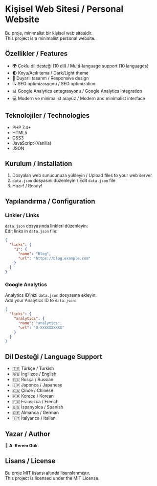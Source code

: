 # Kişisel Web Sitesi / Personal Website

Bu proje, minimalist bir kişisel web sitesidir.  
This project is a minimalist personal website.

## Özellikler / Features

- 🌍 Çoklu dil desteği (10 dil) / Multi-language support (10 languages)
- 🌓 Koyu/Açık tema / Dark/Light theme
- 📱 Duyarlı tasarım / Responsive design
- 🔍 SEO optimizasyonu / SEO optimization
- 📊 Google Analytics entegrasyonu / Google Analytics integration
- 💻 Modern ve minimalist arayüz / Modern and minimalist interface

## Teknolojiler / Technologies

- PHP 7.4+
- HTML5
- CSS3
- JavaScript (Vanilla)
- JSON

## Kurulum / Installation

1. Dosyaları web sunucunuza yükleyin / Upload files to your web server
2. `data.json` dosyasını düzenleyin / Edit `data.json` file
3. Hazır! / Ready!

## Yapılandırma / Configuration

### Linkler / Links

`data.json` dosyasında linkleri düzenleyin:  
Edit links in `data.json` file:

```json
{
  "links": {
    "1": {
      "name": "Blog",
      "url": "https://blog.example.com"
    }
  }
}
```

### Google Analytics

Analytics ID'nizi `data.json` dosyasına ekleyin:  
Add your Analytics ID to `data.json`:

```json
{
  "links": {
    "analytics": {
      "name": "analytics",
      "url": "G-XXXXXXXXXX"
    }
  }
}
```

## Dil Desteği / Language Support

- 🇹🇷 Türkçe / Turkish
- 🇬🇧 İngilizce / English
- 🇷🇺 Rusça / Russian
- 🇯🇵 Japonca / Japanese
- 🇨🇳 Çince / Chinese
- 🇰🇷 Korece / Korean
- 🇫🇷 Fransızca / French
- 🇪🇸 İspanyolca / Spanish
- 🇩🇪 Almanca / German
- 🇮🇹 İtalyanca / Italian

## Yazar / Author

👤 **A. Kerem Gök**

## Lisans / License

Bu proje MIT lisansı altında lisanslanmıştır.  
This project is licensed under the MIT License.
